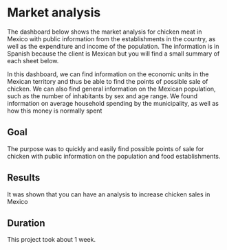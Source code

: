 # Market analysis
The dashboard below shows the market analysis for chicken meat in Mexico with public information from the establishments in the country, as well as the expenditure and income of the population. The information is in Spanish because the client is Mexican but you will find a small summary of each sheet below.

In this dashboard, we can find information on the economic units in the Mexican territory and thus be able to find the points of possible sale of chicken.
We can also find general information on the Mexican population, such as the number of inhabitants by sex and age range.
We found information on average household spending by the municipality, as well as how this money is normally spent

## Goal
The purpose was to quickly and easily find possible points of sale for chicken with public information on the population and food establishments.

## Results
It was shown that you can have an analysis to increase chicken sales in Mexico

## Duration
This project took about 1 week. 

